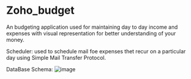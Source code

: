 # Zoho_budget
 
An budgeting application used for maintaining day to day income and expenses with visual representation for better understanding of your money.


Scheduler: used to schedule mail foe expenses thet recur on a particular day using Simple Mail Transfer Protocol.

DataBase Schema:
![image](https://user-images.githubusercontent.com/66085735/145823518-d85d0b45-2892-485e-ad9f-39c9d505b819.png)
